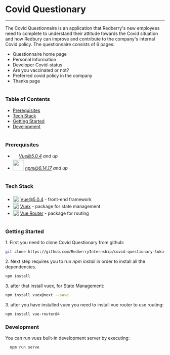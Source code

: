  <h1 >Covid Questionary</h1>

---

The Covid Questionnaire is an application that Redberry's new employees need to complete to understand their attitude towards the Covid situation and how Redbury can improve and contribute to the company's internal Covid policy.
The questionnaire consists of 6 pages:

- Questionnaire home page
- Personal Information
- Developer Covid-status
- Are you vaccinated or not?
- Preferred covid policy in the company
- Thanks page

#

### Table of Contents

- [Prerequisites](#prerequisites)
- [Tech Stack](#tech-stack)
- [Getting Started](#getting-started)
- [Development](#development)

#

### Prerequisites

- <img src="https://upload.wikimedia.org/wikipedia/commons/thumb/9/95/Vue.js_Logo_2.svg/512px-Vue.js_Logo_2.svg.png?20170919082558" height="15" style="position: relative; top: 4px" /> *Vue@5.0.4 and up*
- <img src="https://upload.wikimedia.org/wikipedia/commons/thumb/d/db/Npm-logo.svg/540px-Npm-logo.svg.png?20140904162625" width="35" style="position: relative; top: 4px" /> *npm@6.14.17 and up*

#

### Tech Stack

- <img src="https://upload.wikimedia.org/wikipedia/commons/thumb/9/95/Vue.js_Logo_2.svg/512px-Vue.js_Logo_2.svg.png?20170919082558" height="20" style="position: relative; top: 4px" /> [Vue@5.0.4](https://vuejs.org/) - front-end framework
- <img src="https://user-images.githubusercontent.com/7110136/29002857-9e802f08-7ab4-11e7-9c31-604b5d0d0c19.png" height="19" style="position: relative; top: 4px" /> [Vuex](https://vuex.vuejs.org/guide/) - package for state management
- <img src="https://user-images.githubusercontent.com/7110136/29002858-a09570d2-7ab4-11e7-8faa-5dd6d4458b0d.png" height="19" style="position: relative; top: 4px" /> [Vue Router](https://router.vuejs.org/) - package for routing

#

### Getting Started

1\. First you need to clone Covid Questionary from github:

```sh
git clone https://github.com/RedberryInternship/covid-questionary-luka-kurdadze.git
```

2\. Next step requires you to run _npm install_ in order to install all the dependencies.

```sh
npm install
```

3\. after that install vuex, for State Management:

```sh
npm install vuex@next --save
```

3\. after you have installed vuex you need to install vue router to use routing:

```sh
npm install vue-router@4
```

### Development

You can run vues built-in development server by executing:

```sh
  npm run serve
```
